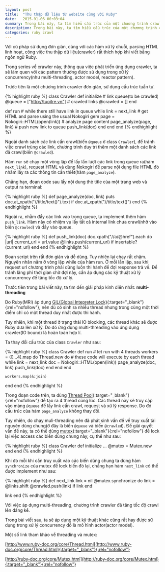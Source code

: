 ```yaml
---
layout: post
title:  "Thu thập dữ liệu từ website cùng với Ruby"
date:   2015-01-06 00:03:04
summary: Trong bài này, ta tìm hiểu cấu trúc của một chương trình crawler đơn giản đồng thời áp dụng multi-threading để cải thiện tốc độ thực thi.
description: Trong bài này, ta tìm hiểu cấu trúc của một chương trình crawler đơn giản đồng thời áp dụng multi-threading để cải thiện tốc độ thực thi.
categories: ruby crawl
---
```


Với cú pháp sử dụng đơn giản, cùng với các hàm xử lý chuỗi, parsing HTML linh hoạt, công việc thu thập dữ liệu(crawler) rất thích hợp khi viết bằng ngôn ngữ Ruby.

Trong series về crawler này, thông qua việc phát triển ứng dụng crawler, ta sẽ làm quen với các pattern thường được sử dụng trong xử lý concurrency(như multi-threading, actor model, reactor pattern).

Trước tiên là một chương trình crawler đơn giản, sử dụng cấu trúc tuần tự.

{% highlight ruby %}
class Crawler
  def initialize
    # link queue(to be crawled)
    @queue = ["http://tuoitre.vn"]
    # crawled links
    @crawled = []
  end

  def run
    # while there still have link in queue
    while link = next_link
      # get HTML and parse using the usual Nokogiri gem
      page = Nokogiri::HTML(open(link))
      # analyze page content
      page_analyze(page, link)
      # push new link to queue
      push_link(doc)
    end
  end
end
{% endhighlight %}

Ngoài danh sách các link cần crawl(biến `@queue` ở class `Crawler`), để tránh việc crawl trùng các link, chương trình duy trì thêm một danh sách các link đã crawl(biến `@crawled`).

Hàm `run` sẽ chạy một vòng lặp để lấy lần lượt các link trong queue ra(hàm `next_link`), request HTML và dùng Nokogiri để parse nội dụng file HTML đó nhằm lấy ra các thông tin cần thiết(hàm `page_analyze`).

Chẳng hạn, đoạn code sau lấy nội dung thẻ title của một trang web và output ra terminal:

{% highlight ruby %}
def page_analyze(doc, link)
  puts doc.at_xpath("//title/text()").text if doc.at_xpath("//title/text()")
end
{% endhighlight %}

Ngoài ra, nhằm đẩy các link vào trong queue, ta implement thêm hàm `push_link`. Hàm này có nhiệm vụ lấy tất cả internal link chưa crawl(nhờ vào biến `@crawled`) và đẩy vào queue.

{% highlight ruby %}
def push_link(doc)
  doc.xpath("//a/@href").each do |url|
    current_url = url.value
    @links.push(current_url) if insertable?(current_url)
  end
end
{% endhighlight %}

Đoạn script trên rất đơn giản và dễ dùng. Tuy nhiên lại chạy rất chậm. Nguyên nhân nằm ở vòng lặp while của hàm run. Ở mỗi lần lặp, sau khi request url chương trình phải dừng luồn thi hành để đợi response trả về. Để tránh lãng phí thời gian chờ đợi này, cần áp dụng các kỹ thuật xử lý concurrency để tăng tốc độ xử lý.

Trước tiên trong bài viết này, ta tìm đến giải pháp kinh điển nhất: __multi-threading__

Do Ruby(MRI) áp dụng [GIL\(Global Intepreter Lock\)](http://en.wikipedia.org/wiki/Global_Interpreter_Lock){:target="_blank"}{:rel="nofollow"}, nên dù có sinh ra nhiều thread nhưng trong cùng một thời điểm chỉ có một thread duy nhất được thi hành.

Tuy nhiên, khi một thread ở trạng thái IO blocking, các thread khác sẽ được Ruby đưa lên xử lý. Do đó ứng dụng multi-threading vào ứng dụng crawler(IO bound) là hoàn toàn hợp lí.

Ta thay đổi cấu trúc của class `Crawler` như sau:

{% highlight ruby %}
class Crawler
  def run
    # let run with 4 threads
    workers = (0...4).map do
      Thread.new do
        # these code will execute by each thread
        while link = next_link
          doc = Nokogiri::HTML(open(link))
          page_analyze(doc, link)
          push_link(doc)
        end
      end
    end
  
    workers.map(&:join)
  end
end
{% endhighlight %}

Trong đoạn code trên, ta dùng [Thread Pool](http://en.wikipedia.org/wiki/Thread_pool_pattern){:target="_blank"}{:rel="nofollow"} để tạo ra 4 thread cùng lúc. Các thread này sẽ truy cập vào mảng `@queue` để lấy link cần crawl, request và xử lý response. Do đó cấu trúc của hàm `page_analyze` không thay đổi.

Tuy nhiên, do chạy muli-threading nên đã phát sinh vấn đề về truy xuất tài nguyên dùng chung(ở đây là biến `@queue` và biến `@crawled`). Để giải quyết vấn đề này, ta có thể dùng [mutex](http://en.wikipedia.org/wiki/Mutual_exclusion){:target="_blank"}{:rel="nofollow"} để lock lại việc access các biến dùng chung này, cụ thể như sau:

{% highlight ruby %}
class Crawler
  def initialize
    ...
    @mutex = Mutex.new
  end
end
{% endhighlight %}

Khi đó mỗi khi cần truy xuất vào các biến dùng chung ta dùng hàm `synchronize` của mutex để lock biến đó lại, chẳng hạn hàm `next_link` có thể được implement như sau:

{% highlight ruby %}
def next_link
  link = nil
  @mutex.synchronize do
    link = @links.shift
    @crawled.push(link) if link
  end

  link
end
{% endhighlight %}

Với việc áp dụng multi-threading, chương trình crawler đã tăng tốc độ crawl lên đáng kể.

Trong bài viết sau, ta sẽ áp dụng một kỹ thuật khác cũng rất hay được sử dụng trong xử lý concurrency đó là mô hình actor(actor model).

Một số link tham khảo về threading và mutex:

[http://www.ruby-doc.org/core/Thread.html](http://www.ruby-doc.org/core/Thread.html){:target="_blank"}{:rel="nofollow"}

[http://ruby-doc.org/core/Mutex.html](http://ruby-doc.org/core/Mutex.html){:target="_blank"}{:rel="nofollow"}
